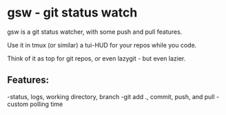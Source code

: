 # gsw - git status watch

gsw is a git status watcher, with some push and pull features.

Use it in tmux (or similar) a tui-HUD for your repos while you code.

Think of it as top for git repos, or even lazygit - but even lazier.

## Features:
-status, logs, working directory, branch
-git add ., commit, push, and pull
-custom polling time
